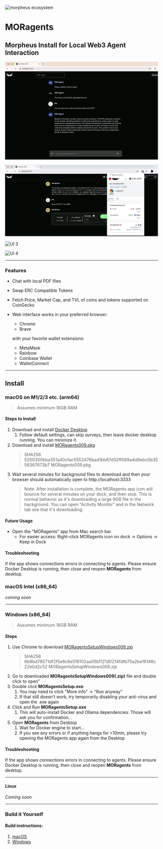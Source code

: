 ![morpheus ecosystem](images/morpheus-ecosystem@3x_green.png)
# MORagents

## Morpheus Install for Local Web3 Agent Interaction

![UI 1](images/moragents_chatpdf.png)

![UI 2](images/wallet_integration.png)

![UI 3](images/successful_swap.png)

![UI 4](images/agent_clarify.png)

---

### Features
- Chat with local PDF files
- Swap ERC Compatible Tokens
- Fetch Price, Market Cap, and TVL of coins and tokens supported on CoinGecko
- Web interface works in your preferred browser:
  - Chrome
  - Brave 
  
  with your favorite wallet extensions:
    - MetaMask
    - Rainbow
    - Coinbase Wallet
    - WalletConnect

---

## Install
### macOS on M1/2/3 etc. (arm64)
>Assumes minimum 16GB RAM

#### Steps to Install
1. Download and install [Docker Desktop](https://www.docker.com/products/docker-desktop/)
   1. Follow default settings, can skip surveys, then leave docker desktop running. You can minimize it.
2. Download and install [MORagents009.pkg](https://drive.proton.me/urls/762Z6QFNH4#68MKubcGeDtf) 
    > SHA256 5200350bba351a40cfac5552476bad1bb67d32ff069a4d9ebc0b3556367673b7  MORagents009.pkg
3. Wait several minutes for background files to download and then your browser should automatically open to http://localhost:3333
    > Note: After installation is complete, the MORagents app icon will bounce for several minutes on your dock, and then stop. This is normal behavior as it's downloading a large 9GB file in the background. You can open "Activity Monitor" and in the Network tab see that it's downloading.

#### Future Usage
- Open the "MORagents" app from Mac search bar.
  - For easier access: Right-click MORagents icon on dock -> Options -> Keep in Dock 

#### Troubleshooting
If the app shows connections errors in connecting to agents. Please ensure Docker Desktop is running, then close and reopen **MORagents** from desktop.


### macOS Intel (x86_64)
*coming soon*

---

### Windows (x86_64)
>Assumes minimum 16GB RAM

#### Steps
1. Use Chrome to download [MORagentsSetupWindows009.zip](https://drive.proton.me/urls/8X58WAH80G#ib5r3K4WalDA)
    > SHA256 6b8bd78571df2f5e8c6e516102aa05b1121d0214fdfb75a2be16146c22e0d2c52 MORagentsSetupWindows009.zip
2. Go to downloaded **MORagentsSetupWindows009(.zip)** file and double click to open"
3. Double click **MORagentsSetup.exe**
   1. You may need to click "More info" -> "Run anyway"
   2. If that still doesn't work, try temporarily disabling your anti-virus and open the .exe again
4. Click and Run **MORagentsSetup.exe**
   1. This will auto-install Docker and Ollama dependencies. Those will ask you for confirmation.
5. Open **MORagents** from Desktop 
   1. Wait for Docker engine to start...
   2. If you see any errors or if anything hangs for >10min, please try opening the MORagents app again from the Desktop

#### Troubleshooting
If the app shows connections errors in connecting to agents. Please ensure Docker Desktop is running, then close and reopen **MORagents** from desktop.

---

#### Linux
*Coming soon*


---

### Build it Yourself

#### Build instructions:
1. [macOS](build_assets/macOS/README_MACOS_DEV_BUILD.md)
2. [Windows](build_assets/windows/README_WINDOWS_DEV_BUILD.md)

